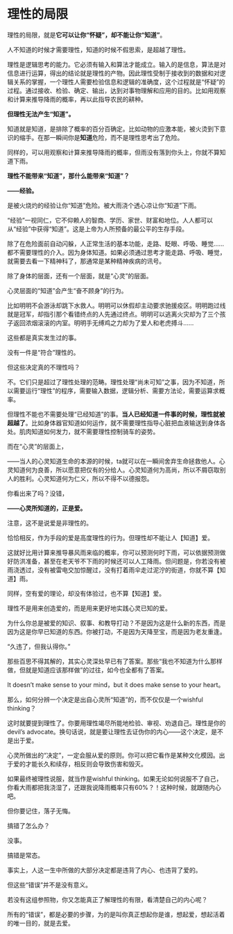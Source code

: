 # 理性的局限

理性的局限，就是**它可以让你“怀疑”，却不能让你“知道”**。

人不知道的时候才需要理性，知道的时候不假思索，是超越了理性。

理性是逻辑思考的能力。它必须有输入和算法才能成立。输入的是信息，算法是对信息进行运算，得出的结论就是理性的产物。因此理性受制于接收到的数据和对逻辑关系的掌握，一个理性人需要检验信息和逻辑的准确度，这个过程就是“怀疑”的过程。通过接收、检验、确定、输出，达到对事物理解和应用的目的。比如用观察和计算来推导降雨的概率，再以此指导农民的耕种。

**但理性无法产生“知道”。**

知道就是知道，是排除了概率的百分百确定。比如动物的应激本能，被火烫到下意识的缩手。在那一瞬间你是**知道**危险，而不是理性思考出了危险。

同样的，可以用观察和计算来推导降雨的概率，但雨没有落到你头上，你就不算知道下雨。

**理性不能带来“知道”，那什么能带来“知道”？**

**——经验。**

是被火烧灼的经验让你“知道”危险。被大雨浇个透心凉让你“知道”下雨。

“经验”一视同仁，它不仰赖人的智商、学历、家世、财富和地位。人人都可以从“经验”中获得“知道”。这是上帝为人所预备的最公平的生存手段。

除了在危险面前自动闪躲，人正常生活的基本功能，走路、眨眼、呼吸、睡觉……都不需要理性的介入。因为身体知道。如果必须通过思考才能走路、呼吸、睡觉，就需要去看一下精神科了，那通常是某种精神疾病的讯号。

除了身体的层面，还有一个层面，就是“心灵”的层面。

心灵层面的“知道”会产生“奋不顾身”的行为。

比如明明不会游泳却跳下水救人。明明可以休假却主动要求驰援疫区。明明跑过线就是冠军，却指引那个看错终点的人先通过终点。明明可以逃离火灾却为了三个孩子返回浓烟滚滚的内室。明明手无缚鸡之力却为了爱人和老虎搏斗……

这些都是真实发生过的事。

没有一件是“符合”理性的。

但这些决定真的不理性吗？

不。它们只是超过了理性处理的范畴。理性处理“尚未可知”之事，因为不知道，所以需要运行“理性”的程序，需要输入数据，逻辑分析、需要方法论，需要运算求概率。

但理性不能也不需要处理“已经知道”的事。**当人已经知道一件事的时候，理性就被超越了**。比如身体器官知道如何运作，就不需要理性指导心脏把血液输送到身体各处。肌肉知道如何发力，就不需要理性控制骑车的姿势。

而在“心灵”的层面上，

——当人的心灵知道生命的本源的时候，ta就可以在一瞬间舍弃生命拯救他人。心灵知道何为良善，所以愿意把仅有的分给人。心灵知道何为高尚，所以不屑窃取别人的胜利。心灵知道何为仁义，所以不得不以德报怨。

你看出来了吗？没错，

**——心灵所知道的，正是爱。**

注意，这不是说爱是非理性的。

恰恰相反，作为手段的爱是高度理性的行为。但理性却不能让人【知道】爱。

这就好比用计算来推导暴风雨来临的概率，你可以预测何时下雨，可以依据预测做好防洪准备，甚至在老天爷不下雨的时候还可以人工降雨。但问题是，你若没有被雨浇透过，没有被雷电交加惊醒过，没有打着雨伞走过泥泞的街道，你就不算【知道】雨。

同样，空有爱的理论，却没有体验过，也不算【知道】爱。

理性不是用来创造爱的，而是用来更好地实践心灵已知的爱。

为什么你总是被爱的知识、叙事、和教导打动？不是因为这是什么新的东西，而是因为这是你早已知道的东西。你被打动，不是因为天降至宝，而是因为老友重逢。

“久违了，但我认得你。”

那些百思不得其解的，其实心灵深处早已有了答案。那些“我也不知道为什么那样做，但就是知道应该那样做”的过往，如今也全都有了答案。

It doesn’t make sense to your mind，but it does make sense to your heart。

那么，如何分辨一个决定是出自心灵所“知道”的，而不仅仅是一个wishful thinking？

这时就要提到理性了。你要用理性竭尽所能地检验、审视、劝退自己。理性是你的devil’s advocate。换句话说，就是要让理性去证伪你的内心——这个决定，是不是出于爱。

心灵所做出的“决定”，一定会服从爱的原则。你可以把它看作是某种文化模因。出于爱的才能长久和续存，相反则会导致伤害和毁灭。

如果最终被理性说服，就当作是wishful thinking。如果无论如何说服不了自己，你看大雨都把我浇湿了，还跟我说降雨概率只有60%？！这种时候，就跟随内心吧。

但你要记住，落子无悔。

搞错了怎么办？

没事。

搞错是常态。

事实上，人这一生中所做的大部分决定都是违背了内心、也违背了爱的。

但这些“错误”并不是没有意义。

若没有这组参照物，你又怎能真正了解理性的有限，看清楚自己的内心呢？

所有的“错误”，都是必要的步骤，为的是叫你真正想起你是谁，想起爱，想起活着的唯一目的，就是去爱。